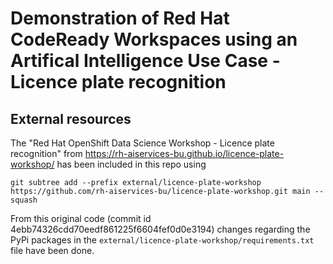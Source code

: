 # Demonstration of Red Hat CodeReady Workspaces using an Artifical Intelligence Use Case - Licence plate recognition

## External resources
The "Red Hat OpenShift Data Science Workshop - Licence plate recognition" from 
https://rh-aiservices-bu.github.io/licence-plate-workshop/ has been included in this repo using
```
git subtree add --prefix external/licence-plate-workshop https://github.com/rh-aiservices-bu/licence-plate-workshop.git main --squash
```
From this original code (commit id 4ebb74326cdd70eedf861225f6604fef0d0e3194) changes regarding the PyPi packages in the `external/licence-plate-workshop/requirements.txt` file have been done.
